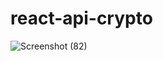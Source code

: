 # react-api-crypto
![Screenshot (82)](https://user-images.githubusercontent.com/74759697/147410447-be99bcfc-9513-4474-b8f1-1f6f2d39c4f9.png)
